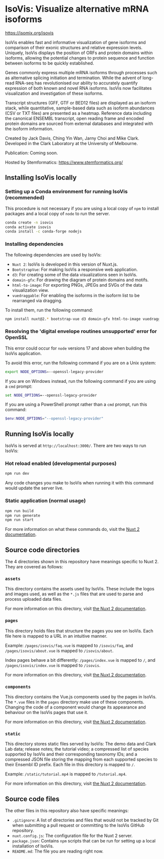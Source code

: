 # IsoVis: Visualize alternative mRNA isoforms

https://isomix.org/isovis

IsoVis enables fast and informative visualization of gene isoforms and comparison of their exonic structures and relative expression levels. Uniquely, IsoVis displays the position of ORFs and protein domains within isoforms, allowing the potential changes to protein sequence and function between isoforms to be quickly established.

Genes commonly express multiple mRNA isoforms through processes such as alternative splicing initiation and termination. While the advent of long-read RNA-seq has revolutionised our ability to accurately quantify expression of both known and novel RNA isoforms. IsoVis now facilitates visualization and investigation of these isoforms.

Transcript structures (GFF, GTF or BED12 files) are displayed as an isoform stack, while quantitative, sample-based data such as isoform abundances (CSV or TXT files) are presented as a heatmap. Reference data including the canonical ENSEMBL transcript, open reading frame and encoded protein domains are sourced from external databases and integrated with the isoform information.

Created by Jack Davis, Ching Yin Wan, Jarny Choi and Mike Clark. Developed in the Clark Laboratory at the University of Melbourne.

Publication: Coming soon.

Hosted by Stemformatics: https://www.stemformatics.org/

## Installing IsoVis locally

### Setting up a Conda environment for running IsoVis (recommended)

This procedure is not necessary if you are using a local copy of `npm` to install packages and a local copy of `node` to run the server.

```bash
conda create -n isovis
conda activate isovis
conda install -c conda-forge nodejs
```

### Installing dependencies

The following dependencies are used by IsoVis:
- `Nuxt 2`: IsoVis is developed in this version of Nuxt.js.
- `BootstrapVue`: For making IsoVis a responsive web application.
- `d3`: For creating some of the data visualizations seen in IsoVis.
- `domain-gfx`: For drawing the diagram of protein domains and motifs.
- `html-to-image`: For exporting PNGs, JPEGs and SVGs of the data visualization view.
- `vuedraggable`: For enabling the isoforms in the isoform list to be rearranged via dragging.

To install them, run the following command:

```bash
npm install nuxt@2.* bootstrap-vue d3 domain-gfx html-to-image vuedraggable
```

### Resolving the 'digital envelope routines unsupported' error for OpenSSL

This error could occur for `node` versions 17 and above when building the IsoVis application.

To avoid this error, run the following command if you are on a Unix system:

```bash
export NODE_OPTIONS=--openssl-legacy-provider
```

If you are on Windows instead, run the following command if you are using a `cmd` prompt:

```cmd
set NODE_OPTIONS=--openssl-legacy-provider
```

If you are using a PowerShell prompt rather than a `cmd` prompt, run this command:

```powershell
$env:NODE_OPTIONS="--openssl-legacy-provider"
```

## Running IsoVis locally

IsoVis is served at `http://localhost:3000/`. There are two ways to run IsoVis:

### Hot reload enabled (developmental purposes)

```bash
npm run dev
```

Any code changes you make to IsoVis when running it with this command would update the server live.

### Static application (normal usage)

```bash
npm run build
npm run generate
npm run start
```

For more information on what these commands do, visit the [Nuxt 2 documentation](https://v2.nuxt.com/).

## Source code directories

The 4 directories shown in this repository have meanings specific to Nuxt 2. They are covered as follows:

### `assets`

This directory contains the assets used by IsoVis. These include the logos and images used, as well as the `*.js` files that are used to parse and process uploaded data files.

For more information on this directory, visit [the Nuxt 2 documentation](https://v2.nuxt.com/docs/directory-structure/assets/).

### `pages`

This directory holds files that structure the pages you see on IsoVis. Each file here is mapped to a URL in an intuitive manner.

Example: `/pages/isovis/faq.vue` is mapped to `/isovis/faq`, and `/pages/isovis/about.vue` is mapped to `/isovis/about`.

Index pages behave a bit differently: `/pages/index.vue` is mapped to `/`, and `/pages/isovis/index.vue` is mapped to `/isovis`.

For more information on this directory, visit [the Nuxt 2 documentation](https://v2.nuxt.com/docs/get-started/routing/).

### `components`

This directory contains the Vue.js components used by the pages in IsoVis. The `*.vue` files in the `pages` directory make use of these components. Changing the code of a component would change its appearance and behaviour on the IsoVis pages that use it.

For more information on this directory, visit [the Nuxt 2 documentation](https://v2.nuxt.com/docs/directory-structure/components/).

### `static`

This directory stores static files served by IsoVis: The demo data and Clark Lab data; release notes; the tutorial video; a compressed list of species supported by IsoVis and their corresponding taxonomy IDs; and a compressed JSON file storing the mapping from each supported species to their Ensembl ID prefix. Each file in this directory is mapped to `/`.

Example: `/static/tutorial.mp4` is mapped to `/tutorial.mp4`.

For more information on this directory, visit [the Nuxt 2 documentation](https://v2.nuxt.com/docs/directory-structure/static/).

## Source code files

The other files in this repository also have specific meanings:

- `.gitignore`: A list of directories and files that would not be tracked by Git when submitting a pull request or committing to the IsoVis GitHub repository.
- `nuxt.config.js`: The configuration file for the Nuxt 2 server.
- `package.json`: Contains `npm` scripts that can be run for setting up a local installation of IsoVis.
- `README.md`: The file you are reading right now.